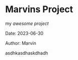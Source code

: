 # Marvins Project

my *awesome project*

Date: 2023-06-30

Author: Marvin

asdhkasdhaskdhadh



















